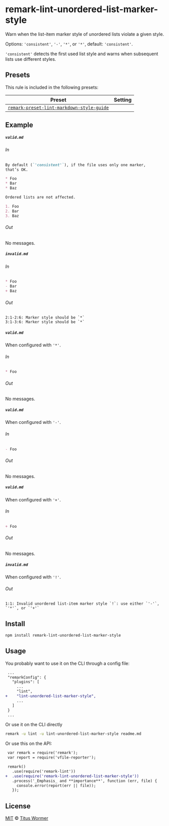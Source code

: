 <!--This file is generated-->

# remark-lint-unordered-list-marker-style

Warn when the list-item marker style of unordered lists violate a given
style.

Options: `'consistent'`, `'-'`, `'*'`, or `'*'`, default: `'consistent'`.

`'consistent'` detects the first used list style and warns when subsequent
lists use different styles.

## Presets

This rule is included in the following presets:

| Preset | Setting |
| ------ | ------- |
| [`remark-preset-lint-markdown-style-guide`](https://github.com/wooorm/remark-lint/tree/master/packages/remark-preset-lint-markdown-style-guide) |  |

## Example

##### `valid.md`

###### In

```markdown
By default (`'consistent'`), if the file uses only one marker,
that’s OK.

* Foo
* Bar
* Baz

Ordered lists are not affected.

1. Foo
2. Bar
3. Baz
```

###### Out

No messages.

##### `invalid.md`

###### In

```markdown
* Foo
- Bar
+ Baz
```

###### Out

```text
2:1-2:6: Marker style should be `*`
3:1-3:6: Marker style should be `*`
```

##### `valid.md`

When configured with `'*'`.

###### In

```markdown
* Foo
```

###### Out

No messages.

##### `valid.md`

When configured with `'-'`.

###### In

```markdown
- Foo
```

###### Out

No messages.

##### `valid.md`

When configured with `'+'`.

###### In

```markdown
+ Foo
```

###### Out

No messages.

##### `invalid.md`

When configured with `'!'`.

###### Out

```text
1:1: Invalid unordered list-item marker style `!`: use either `'-'`, `'*'`, or `'+'`
```

## Install

```sh
npm install remark-lint-unordered-list-marker-style
```

## Usage

You probably want to use it on the CLI through a config file:

```diff
 ...
 "remarkConfig": {
   "plugins": [
     ...
     "lint",
+    "lint-unordered-list-marker-style",
     ...
   ]
 }
 ...
```

Or use it on the CLI directly

```sh
remark -u lint -u lint-unordered-list-marker-style readme.md
```

Or use this on the API:

```diff
 var remark = require('remark');
 var report = require('vfile-reporter');

 remark()
   .use(require('remark-lint'))
+  .use(require('remark-lint-unordered-list-marker-style'))
   .process('_Emphasis_ and **importance**', function (err, file) {
     console.error(report(err || file));
   });
```

## License

[MIT](https://github.com/wooorm/remark-lint/blob/master/LICENSE) © [Titus Wormer](http://wooorm.com)
